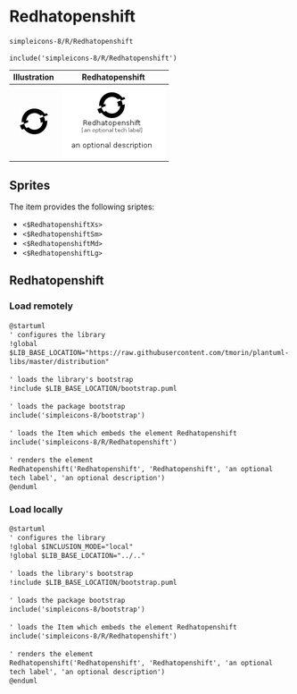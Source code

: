 # Redhatopenshift


```text
simpleicons-8/R/Redhatopenshift
```

```text
include('simpleicons-8/R/Redhatopenshift')
```



| Illustration | Redhatopenshift |
| :---: | :---: |
| ![illustration for Illustration](../../simpleicons-8/R/Redhatopenshift.png) | ![illustration for Redhatopenshift](../../simpleicons-8/R/Redhatopenshift.Local.png) |



## Sprites
The item provides the following sriptes:

- `<$RedhatopenshiftXs>`
- `<$RedhatopenshiftSm>`
- `<$RedhatopenshiftMd>`
- `<$RedhatopenshiftLg>`





## Redhatopenshift

### Load remotely
```plantuml
@startuml
' configures the library
!global $LIB_BASE_LOCATION="https://raw.githubusercontent.com/tmorin/plantuml-libs/master/distribution"

' loads the library's bootstrap
!include $LIB_BASE_LOCATION/bootstrap.puml

' loads the package bootstrap
include('simpleicons-8/bootstrap')

' loads the Item which embeds the element Redhatopenshift
include('simpleicons-8/R/Redhatopenshift')

' renders the element
Redhatopenshift('Redhatopenshift', 'Redhatopenshift', 'an optional tech label', 'an optional description')
@enduml
```

### Load locally
```plantuml
@startuml
' configures the library
!global $INCLUSION_MODE="local"
!global $LIB_BASE_LOCATION="../.."

' loads the library's bootstrap
!include $LIB_BASE_LOCATION/bootstrap.puml

' loads the package bootstrap
include('simpleicons-8/bootstrap')

' loads the Item which embeds the element Redhatopenshift
include('simpleicons-8/R/Redhatopenshift')

' renders the element
Redhatopenshift('Redhatopenshift', 'Redhatopenshift', 'an optional tech label', 'an optional description')
@enduml
```

